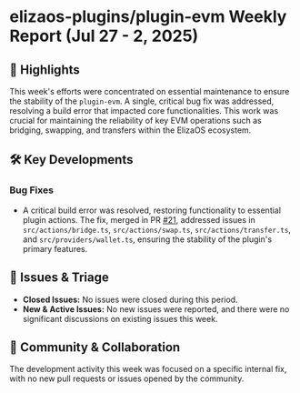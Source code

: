 # elizaos-plugins/plugin-evm Weekly Report (Jul 27 - 2, 2025)

## 🚀 Highlights
This week's efforts were concentrated on essential maintenance to ensure the stability of the `plugin-evm`. A single, critical bug fix was addressed, resolving a build error that impacted core functionalities. This work was crucial for maintaining the reliability of key EVM operations such as bridging, swapping, and transfers within the ElizaOS ecosystem.

## 🛠️ Key Developments
### Bug Fixes
- A critical build error was resolved, restoring functionality to essential plugin actions. The fix, merged in PR [#21](https://github.com/elizaos-plugins/plugin-evm/pull/21), addressed issues in `src/actions/bridge.ts`, `src/actions/swap.ts`, `src/actions/transfer.ts`, and `src/providers/wallet.ts`, ensuring the stability of the plugin's primary features.

## 🐛 Issues & Triage
- **Closed Issues:** No issues were closed during this period.
- **New & Active Issues:** No new issues were reported, and there were no significant discussions on existing issues this week.

## 💬 Community & Collaboration
The development activity this week was focused on a specific internal fix, with no new pull requests or issues opened by the community.